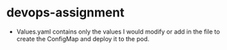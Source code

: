 # devops-assignment

* Values.yaml 
contains only the values I would modify or add in the file to create the ConfigMap and deploy it to the pod. 
